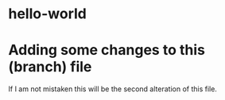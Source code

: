 # hello-world
# Adding some changes to this (branch) file
If I am not mistaken this will be the second alteration of this file.
